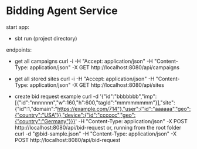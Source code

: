 # Bidding Agent Service

start app:
- sbt run (project directory)

endpoints:
- get all campaigns
  curl -i -H "Accept: application/json" -H "Content-Type: application/json" -X GET http://localhost:8080/api/campaigns

- get all stored sites
  curl -i -H "Accept: application/json" -H "Content-Type: application/json" -X GET http://localhost:8080/api/sites

- create bid request example
  curl -d '{"id":"bbbbbbb","imp":[{"id":"nnnnnnn","w":160,"h":600,"tagId":"mmmmmmmm"}],"site":{"id":1,"domain":"https://example.com/714"},"user":{"id":"aaaaaa","geo":{"country":"USA"}},"device":{"id":"cccccc","geo":{"country":"Germany"}}}' -H "Content-Type: application/json" -X POST http://localhost:8080/api/bid-request
  or, running from the root folder
  curl -d "@bid-sample.json" -H "Content-Type: application/json" -X POST http://localhost:8080/api/bid-request
  